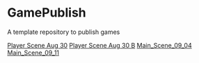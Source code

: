 # GamePublish
A template repository to publish games

[Player Scene Aug 30](Player_Scene_08_30/)
[Player Scene Aug 30 B](Player_Scene_08_30/)
[Main_Scene_09_04](main_scene_09_04/)
[Main_Scene_09_11](main_scene_09_011/)

